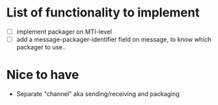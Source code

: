 # List of functionality to implement

 - [ ] implement packager on MTI-level
 - [ ] add a message-packager-identifier field on message, to know which packager to use..

# Nice to have

* Separate "channel" aka sending/receiving and packaging
